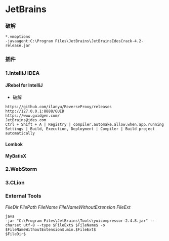 # JetBrains

### 破解
```
*.vmoptions
-javaagent:C:\Program Files\JetBrains\JetBrainsIdesCrack-4.2-release.jar
```


### 插件

### 1.IntelliJ IDEA
#### JRebel for IntelliJ
* 破解
```
https://github.com/ilanyu/ReverseProxy/releases
http://127.0.0.1:8888/GUID
https://www.guidgen.com/
JetBrains@ides.com
Ctrl + Shift + A | Registry | compiler.automake.allow.when.app.running
Settings | Build, Execution, Deployment | Compiler | Build project automatically
```

#### Lombok
#### MyBatisX


### 2.WebStorm


### 3.CLion


### External Tools
$FileDir$
$FilePath$
$FileName$
$FileNameWithoutExtension$
$FileExt$
```
java
-jar "C:\Program Files\JetBrains\Tools\yuicompressor-2.4.8.jar" --charset utf-8 --type $FileExt$ $FileName$ -o $FileNameWithoutExtension$.min.$FileExt$
$FileDir$
```